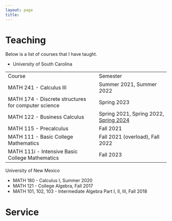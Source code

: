 ```yaml
---
layout: page
title: 
---
```


# Teaching
Below is a list of courses that I have taught. 

* University of South Carolina
<table>
<tr>
<td> Course </td> <td> Semester </td>
</tr>
  
<tr>
<td> MATH 241 - Calculus III </td> <td> Summer 2021, Summer 2022 </td>
</tr>

<tr>
<td> MATH 174 - Discrete structures for computer science </td> <td> Spring 2023 </td>
</tr>

<tr>
<td> MATH 122 - Business Calculus </td> <td> Spring 2021, Spring 2022, <a href='https://www.lankp.github.io/teaching/USCMATH122S24/USCMATH122S24.html'>Spring 2024</a> </td>
</tr>

<tr>
<td> MATH 115 - Precalculus </td> <td> Fall 2021 </td>
</tr>

<tr>
<td> MATH 111 - Basic College Mathematics </td> <td> Fall 2021 (overload), Fall 2022 </td>
</tr>

<tr>
<td> MATH 111i - Intensive Basic College Mathematics </td> <td> Fall 2023 </td>
</tr>

</table>




University of New Mexico
  - MATH 180 - Calculus I, Summer 2020
  - MATH 121 - College Algebra, Fall 2017
  - MATH 101, 102, 103 - Intermediate Algebra Part I, II, III, Fall 2018

# Service

